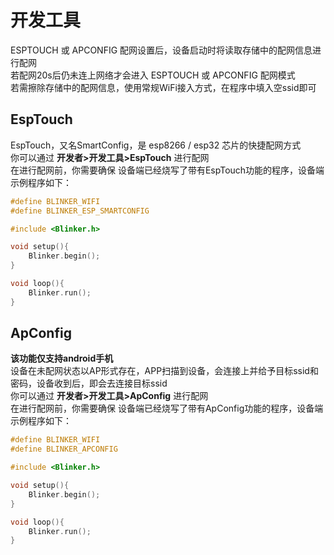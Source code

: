 # 开发工具 
ESPTOUCH 或 APCONFIG 配网设置后，设备启动时将读取存储中的配网信息进行配网  
若配网20s后仍未连上网络才会进入 ESPTOUCH 或 APCONFIG 配网模式  
若需擦除存储中的配网信息，使用常规WiFi接入方式，在程序中填入空ssid即可  

## EspTouch
EspTouch，又名SmartConfig，是 esp8266 / esp32 芯片的快捷配网方式  
你可以通过 **开发者>开发工具>EspTouch** 进行配网  
在进行配网前，你需要确保 设备端已经烧写了带有EspTouch功能的程序，设备端示例程序如下：  
```cpp
#define BLINKER_WIFI
#define BLINKER_ESP_SMARTCONFIG

#include <Blinker.h>

void setup(){
    Blinker.begin();
}

void loop(){
    Blinker.run();
}
```

## ApConfig
**该功能仅支持android手机**  
设备在未配网状态以AP形式存在，APP扫描到设备，会连接上并给予目标ssid和密码，设备收到后，即会去连接目标ssid  
你可以通过 **开发者>开发工具>ApConfig** 进行配网  
在进行配网前，你需要确保 设备端已经烧写了带有ApConfig功能的程序，设备端示例程序如下：  
```cpp
#define BLINKER_WIFI
#define BLINKER_APCONFIG

#include <Blinker.h>

void setup(){
    Blinker.begin();
}

void loop(){
    Blinker.run();
}
```